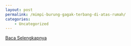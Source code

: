 ```yaml
---
layout: post
permalink: /mimpi-burung-gagak-terbang-di-atas-rumah/
categories:
    - Uncategorized
---
```


[Baca Selengkapnya](/02)